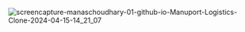 ![screencapture-manaschoudhary-01-github-io-Manuport-Logistics-Clone-2024-04-15-14_21_07](https://github.com/ManasChoudhary-01/Manuport-Logistics-Clone/assets/151459346/78b4a48e-db90-4845-b2b0-e5a77ad2d5ce)
